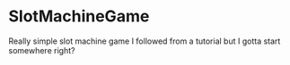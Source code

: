 # SlotMachineGame
Really simple slot machine game I followed from a tutorial but I gotta start somewhere right?
